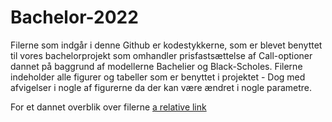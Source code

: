 # Bachelor-2022

Filerne som indgår i denne Github er kodestykkerne, som er blevet benyttet til vores bachelorprojekt som omhandler prisfastsættelse af Call-optioner dannet på baggrund af modellerne Bachelier og Black-Scholes. Filerne indeholder alle figurer og tabeller som er benyttet i projektet - Dog med afvigelser i nogle af figurerne da der kan være ændret i nogle parametre.

For et dannet overblik over filerne
[a relative link]([other_file.md](https://github.com/Mathiasrathje/Bachelor-2022/blob/main/Figur%201%20-%20Geometrisk%20Brownian%20Motion.ipynb))

